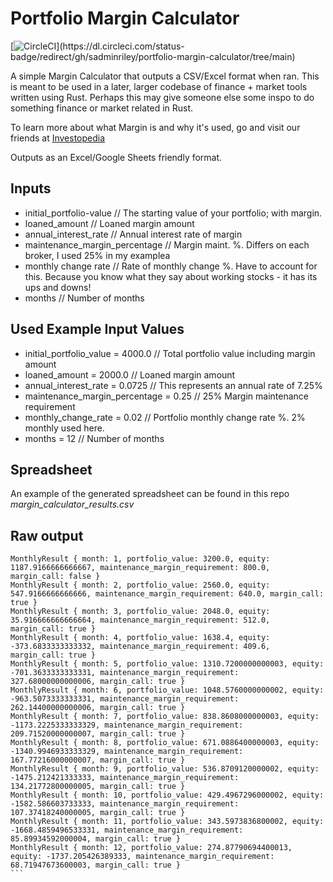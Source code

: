 # Portfolio Margin Calculator

[![CircleCI](https://dl.circleci.com/status-badge/img/gh/sadminriley/portfolio-margin-calculator/tree/main.svg?style=svg:)](https://dl.circleci.com/status-badge/redirect/gh/sadminriley/portfolio-margin-calculator/tree/main)

A simple Margin Calculator that outputs a CSV/Excel format when ran. This is meant to be used in a later, larger codebase of finance + market tools written using Rust. Perhaps this may give someone else some inspo to do something finance or market related in Rust.

To learn more about what Margin is and why it's used, go and visit our friends at [Investopedia](https://www.investopedia.com/terms/m/margin.asp) 


Outputs as an Excel/Google Sheets friendly format.

## Inputs

- initial_portfolio-value  // The starting value of your portfolio; with margin.
- loaned_amount           // Loaned margin amount
- annual_interest_rate  // Annual interest rate of margin
- maintenance_margin_percentage // Margin maint. %. Differs on each broker, I used 25% in my examplea
- monthly change rate // Rate of monthly change %. Have to account for this. Because you know what they say about working stocks - it has its ups and downs!
- months // Number of months


## Used Example Input Values

- initial_portfolio_value = 4000.0 // Total portfolio value including margin amount
- loaned_amount = 2000.0 // Loaned margin amount
- annual_interest_rate  = 0.0725 // This represents an annual rate of 7.25%
- maintenance_margin_percentage = 0.25 // 25% Margin maintenance requirement
- monthly_change_rate = 0.02 // Portfolio monthly change rate %. 2% monthly used here.
- months = 12 // Number of months


## Spreadsheet 
An example of the generated spreadsheet can be found in this repo *margin_calculator_results.csv*


## Raw output
````
MonthlyResult { month: 1, portfolio_value: 3200.0, equity: 1187.9166666666667, maintenance_margin_requirement: 800.0, margin_call: false }
MonthlyResult { month: 2, portfolio_value: 2560.0, equity: 547.9166666666666, maintenance_margin_requirement: 640.0, margin_call: true }
MonthlyResult { month: 3, portfolio_value: 2048.0, equity: 35.916666666666664, maintenance_margin_requirement: 512.0, margin_call: true }
MonthlyResult { month: 4, portfolio_value: 1638.4, equity: -373.6833333333332, maintenance_margin_requirement: 409.6, margin_call: true }
MonthlyResult { month: 5, portfolio_value: 1310.7200000000003, equity: -701.3633333333331, maintenance_margin_requirement: 327.68000000000006, margin_call: true }
MonthlyResult { month: 6, portfolio_value: 1048.5760000000002, equity: -963.5073333333331, maintenance_margin_requirement: 262.14400000000006, margin_call: true }
MonthlyResult { month: 7, portfolio_value: 838.8608000000003, equity: -1173.2225333333329, maintenance_margin_requirement: 209.71520000000007, margin_call: true }
MonthlyResult { month: 8, portfolio_value: 671.0886400000003, equity: -1340.9946933333329, maintenance_margin_requirement: 167.77216000000007, margin_call: true }
MonthlyResult { month: 9, portfolio_value: 536.8709120000002, equity: -1475.212421333333, maintenance_margin_requirement: 134.21772800000005, margin_call: true }
MonthlyResult { month: 10, portfolio_value: 429.4967296000002, equity: -1582.586603733333, maintenance_margin_requirement: 107.37418240000005, margin_call: true }
MonthlyResult { month: 11, portfolio_value: 343.5973836800002, equity: -1668.4859496533331, maintenance_margin_requirement: 85.89934592000004, margin_call: true }
MonthlyResult { month: 12, portfolio_value: 274.87790694400013, equity: -1737.205426389333, maintenance_margin_requirement: 68.71947673600003, margin_call: true }
```
